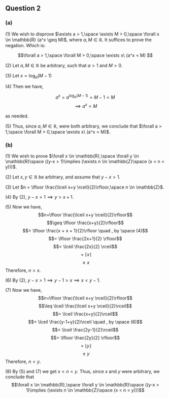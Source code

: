 ## Question 2

### (a)
(1) We wish to disprove $\exists a > 1,\space \exists M > 0,\space \forall x \in \mathbb{R} (a^x \geq M)$, where $a,M \in \mathbb{R}$. It suffices to prove the negation. Which is:  

$$\forall a > 1,\space \forall M > 0,\space \exists x\ (a^x < M) $$

(2) Let $a,M \in \mathbb{R}$ be arbitrary, such that $a > 1$ and $M > 0$.

(3) Let $x = \log_a(M-1)$

(4) Then we have,

$$a^x = a^{\log_a(M-1)} = M-1 < M$$
$$\implies a^x < M$$

as needed.

(5) Thus, since $a,M \in \mathbb{R}$, were both arbitrary, we conclude that $\forall a > 1,\space \forall M > 0,\space \exists x\ (a^x < M)$. 

### (b)
(1) We wish to prove $\forall x \in \mathbb{R},\space \forall y \in \mathbb{R}\space ((y-x > 1)\implies (\exists n \in \mathbb{Z}\space (x < n < y)))$. 

(2) Let $x,y \in \mathbb{R}$ be arbitrary, and assume that $y-x > 1$.

(3) Let $n = \lfloor \frac{\lceil x+y \rceil}{2}\rfloor,\space n \in \mathbb{Z}$.

(4) By (2), $y-x > 1 \implies y > x+1$.

(5) Now we have, 
$$n=\lfloor \frac{\lceil x+y \rceil}{2}\rfloor$$
$$\geq \lfloor \frac{x+y}{2}\rfloor$$
$$> \lfloor \frac{x + x + 1}{2}\rfloor \quad , by \space (4)$$
$$= \lfloor \frac{2x+1}{2} \rfloor$$
$$= \lceil \frac{2x}{2} \rceil$$
$$= \lceil x \rceil$$
$$\geq x$$
Therefore, $n > x$.

(6) By (2), $y-x > 1 \implies y-1 > x \implies x < y-1$.

(7) Now we have, 
$$n=\lfloor \frac{\lceil x+y \rceil}{2}\rfloor$$
$$\leq \lceil \frac{\lceil x+y \rceil}{2}\rceil$$
$$= \lceil \frac{x+y}{2}\rceil$$
$$< \lceil \frac{y-1+y}{2}\rceil \quad , by \space (6)$$
$$= \lceil \frac{2y-1}{2}\rceil$$
$$= \lfloor \frac{2y}{2} \rfloor$$
$$= \lfloor y \rfloor$$
$$\leq y$$
Therefore, $n < y$.

(8) By (5) and (7) we get $x < n < y$.  Thus, since $x$ and $y$ were arbitrary, we conclude that
$$\forall x \in \mathbb{R},\space \forall y \in \mathbb{R}\space ((y-x > 1)\implies (\exists n \in \mathbb{Z}\space (x < n < y)))$$


